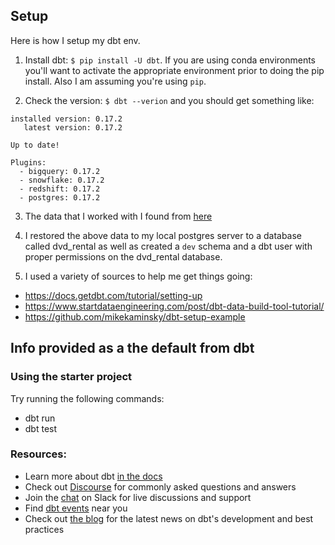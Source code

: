 ## Setup

Here is how I setup my dbt env. 

1. Install dbt: `$ pip install -U dbt`. If you are using conda environments you'll want to activate the appropriate environment prior to doing the pip install. Also I am assuming you're using `pip`.

2. Check the version: `$ dbt --verion` and you should get something like:
```
installed version: 0.17.2
   latest version: 0.17.2

Up to date!

Plugins:
  - bigquery: 0.17.2
  - snowflake: 0.17.2
  - redshift: 0.17.2
  - postgres: 0.17.2
```

3. The data that I worked with I found from [here](https://www.postgresqltutorial.com/postgresql-sample-database/)

4. I restored the above data to my local postgres server to a database called dvd_rental as well as created a `dev` schema and a dbt user with proper permissions on the dvd_rental database. 

5. I used a variety of sources to help me get things going:
- https://docs.getdbt.com/tutorial/setting-up
- https://www.startdataengineering.com/post/dbt-data-build-tool-tutorial/
- https://github.com/mikekaminsky/dbt-setup-example

## Info provided as a the default from dbt
### Using the starter project

Try running the following commands:
- dbt run
- dbt test


### Resources:
- Learn more about dbt [in the docs](https://docs.getdbt.com/docs/introduction)
- Check out [Discourse](https://discourse.getdbt.com/) for commonly asked questions and answers
- Join the [chat](http://slack.getdbt.com/) on Slack for live discussions and support
- Find [dbt events](https://events.getdbt.com) near you
- Check out [the blog](https://blog.getdbt.com/) for the latest news on dbt's development and best practices
